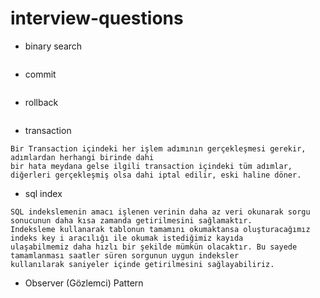 # interview-questions
- binary search
```
```
- commit
```
```
- rollback
```
```
- transaction
```
Bir Transaction içindeki her işlem adımının gerçekleşmesi gerekir, adımlardan herhangi birinde dahi 
bir hata meydana gelse ilgili transaction içindeki tüm adımlar, 
diğerleri gerçekleşmiş olsa dahi iptal edilir, eski haline döner.
```
- sql index
```
SQL indekslemenin amacı işlenen verinin daha az veri okunarak sorgu sonucunun daha kısa zamanda getirilmesini sağlamaktır. 
Indeksleme kullanarak tablonun tamamını okumaktansa oluşturacağımız indeks key i aracılığı ile okumak istediğimiz kayıda 
ulaşabilmemiz daha hızlı bir şekilde mümkün olacaktır. Bu sayede tamamlanması saatler süren sorgunun uygun indeksler 
kullanılarak saniyeler içinde getirilmesini sağlayabiliriz.

```
- Observer (Gözlemci) Pattern
```
```
